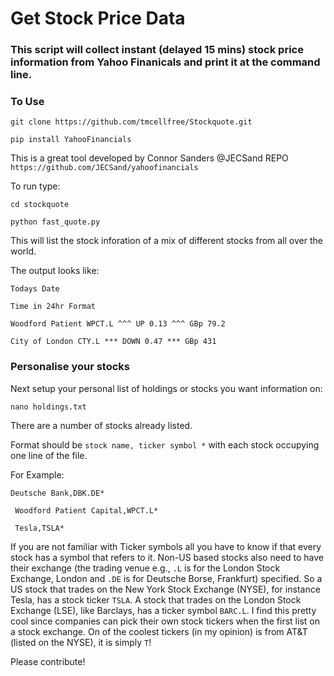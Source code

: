 # Get Stock Price Data

### This script will collect instant (delayed 15 mins) stock price information from Yahoo Finanicals and print it at the command line. 

### To Use 

`git clone https://github.com/tmcellfree/Stockquote.git`

`pip install YahooFinancials`

This is a great tool developed by Connor Sanders @JECSand REPO `https://github.com/JECSand/yahoofinancials` 

To run type:

`cd stockquote`

`python fast_quote.py`

This will list the stock inforation of a mix of different stocks from all over the world.

The output looks like:

`Todays Date`

`Time in 24hr Format`

`Woodford Patient WPCT.L ^^^ UP 0.13 ^^^ GBp 79.2`

`City of London CTY.L *** DOWN 0.47 *** GBp 431`


### Personalise your stocks

Next setup your personal list of holdings or stocks you want information on:

`nano holdings.txt` 

There are a number of stocks already listed.

Format should be `stock name, ticker symbol *` with each stock occupying one line of the file.

For Example:

`Deutsche Bank,DBK.DE*`

` Woodford Patient Capital,WPCT.L*`

` Tesla,TSLA*`

If you are not familiar with Ticker symbols all you have to know if that every stock has a symbol that refers to it. Non-US based stocks also need to have their exchange (the trading venue e.g., `.L` is for the London Stock Exchange, London and `.DE` is for Deutsche Borse, Frankfurt) specified. So a US stock that trades on the New York Stock Exchange (NYSE), for instance Tesla, has a stock ticker `TSLA`. A stock that trades on the London Stock Exchange (LSE), like Barclays, has a ticker symbol `BARC.L`. I find this pretty cool since companies can pick their own stock tickers when the first list on a stock exchange. On of the coolest tickers (in my opinion) is from AT&T (listed on the NYSE), it is simply `T`! 

Please contribute!
   
